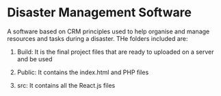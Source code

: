 # Disaster Management Software
A software based on CRM principles used to help organise and manage resources and tasks during a disaster.
THe folders included are:

1) Build: It is the final project files that are ready to uploaded on a server and be used

2) Public: It contains the index.html and PHP files

3) src: It contains all the React.js files

